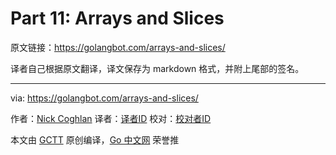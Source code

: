 
# Part 11: Arrays and Slices

原文链接：https://golangbot.com/arrays-and-slices/

译者自己根据原文翻译，译文保存为 markdown 格式，并附上尾部的签名。

----------------

via: https://golangbot.com/arrays-and-slices/

作者：[Nick Coghlan](https://golangbot.com/about/)
译者：[译者ID](https://github.com/译者ID)
校对：[校对者ID](https://github.com/校对者ID)

本文由 [GCTT](https://github.com/studygolang/GCTT) 原创编译，[Go 中文网](https://studygolang.com/) 荣誉推
